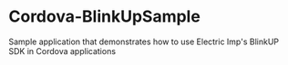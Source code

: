 # Cordova-BlinkUpSample
Sample application that demonstrates how to use Electric Imp's BlinkUP SDK in Cordova applications

